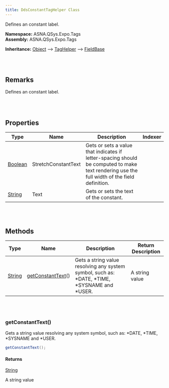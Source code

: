 ```yaml
---
title: DdsConstantTagHelper Class
---
```


Defines an constant label.

**Namespace:** ASNA.QSys.Expo.Tags <br/>
**Assembly:** ASNA.QSys.Expo.Tags

**Inheritance:** [Object](https://docs.microsoft.com/en-us/dotnet/api/system.object) --> [TagHelper](https://docs.microsoft.com/en-us/dotnet/api/microsoft.aspnetcore.razor.taghelpers.taghelper) --> [FieldBase](/reference/asna-qsys-expo/expo-tags/field-base.html)

<br>
<br>

## Remarks

Defines an constant label.

[//]: # ($$TODO: Complete the Remarks section.)

<br>
<br>

## Properties

| Type | Name | Description | Indexer
| --- | --- | --- | --- 
| [Boolean](https://docs.microsoft.com/en-us/dotnet/api/system.boolean) | StretchConstantText | Gets or sets a value that indicates if letter-spacing should be computed to make text rendering use the full width of the field definition. | 
| [String](https://docs.microsoft.com/en-us/dotnet/api/system.string) | Text | Gets or sets the text of the constant. | 

<br>
<br>

## Methods

| Type | Name | Description | Return Description 
| --- | --- | --- | --- 
| [String](https://docs.microsoft.com/en-us/dotnet/api/system.string) | [getConstantText](#getconstanttext)() | Gets a string value resolving any system symbol, such as: *DATE, *TIME, *SYSNAME and *USER. | A string value

<br>
<br>

### getConstantText()

Gets a string value resolving any system symbol, such as: *DATE, *TIME, *SYSNAME and *USER.

```cs
getConstantText();
```

#### Returns

[String](https://docs.microsoft.com/en-us/dotnet/api/system.string)

A string value


<br>
<br>

